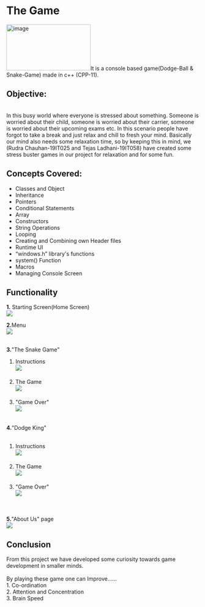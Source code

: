 <h1>The Game</h1>
<p><img style= "padding-Top:"32px";"src="https://user-images.githubusercontent.com/18125109/31239479-d554f29c-a9c2-11e7-8138-71483d537ca9.gif" alt="image" width="220px" height="120px" />It is a console based game(Dodge-Ball & Snake-Game) made in c++ (CPP-11).
</p>
<h2>Objective:</h2><br>
In this busy world where everyone is stressed about something. Someone is worried about their child, someone is worried about their carrier, someone is worried about their upcoming exams etc. In this scenario people have forgot to take a break and just relax and chill to fresh your mind. Basically our mind also needs some relaxation time, so by keeping this in mind, we (Rudra Chauhan-19IT025 and Tejas Ladhani-19IT058) have created some stress buster games in our project for relaxation and for some fun.

<h2>Concepts Covered:</h2>
                <ul>
                    <li> Classes and Object</li>
                    <li> Inheritance</li>
                    <li> Pointers</li>
                    <li> Conditional Statements</li>
                    <li> Array</li>
                    <li> Constructors</li>
                    <li> String Operations</li>
                    <li> Looping</li>
                    <li> Creating and Combining own Header files</li>
                    <li> Runtime UI</li>
                    <li> “windows.h” library's functions</li>
                    <li> system() Function</li>
                    <li> Macros</li>
                    <li> Managing Console Screen</li>
              </ul>
<h2>Functionality</h2>
<b>1.</b> Starting Screen(Home Screen)</br>
<img src="https://github.com/Tejas-Ladhani/ObjectObstacle-Snake_Game_CPlusPlus/blob/master/images/Annotation%202020-10-12%20220511.png" />

<b>2.</b>Menu</br>
<img src="https://github.com/Tejas-Ladhani/ObjectObstacle-Snake_Game_CPlusPlus/blob/master/images/P2.png" />
</br>
</br>

<b>3.</b>"The Snake Game"
</br>
  <ol>
  <li>Instructions</br>
  <img src="https://github.com/Tejas-Ladhani/ObjectObstacle-Snake_Game_CPlusPlus/blob/master/images/P3.png" />
  </li>
</br>
  <li> The Game</br>
  <img src="https://github.com/Tejas-Ladhani/ObjectObstacle-Snake_Game_CPlusPlus/blob/master/images/P3(2).png" />
  </li>
  </br>
    <li>"Game Over"</br>
  <img src="https://github.com/Tejas-Ladhani/ObjectObstacle-Snake_Game_CPlusPlus/blob/master/images/P3(3).png" />
  </li>
</br>
</ol>


<b>4.</b>"Dodge King"</br>
</br>
<ol>
  <li>Instructions</br>
  <img src="https://github.com/Tejas-Ladhani/ObjectObstacle-Snake_Game_CPlusPlus/blob/master/images/P4.png" />
  </li>
</br>
  <li> The Game</br>
  <img src="https://github.com/Tejas-Ladhani/ObjectObstacle-Snake_Game_CPlusPlus/blob/master/images/P4(2).png" />
  </li>
  </br>
    <li>"Game Over"</br>
  <img src="https://github.com/Tejas-Ladhani/ObjectObstacle-Snake_Game_CPlusPlus/blob/master/images/P4(3).png" />
  </li>
</br>
</ol>

<br>
<b>5.</b>"About Us" page</br>
<img src="https://github.com/Tejas-Ladhani/ObjectObstacle-Snake_Game_CPlusPlus/blob/master/images/ABOUT_US.png" />
<br>

<h2>Conclusion</h2>
From this project we have developed some curiosity towards game development in smaller minds.
<br><br>
By playing these game one can Improve……<br>
1. Co-ordination<br>
2. Attention and Concentration<br>
3. Brain Speed<br>

</br>
             
